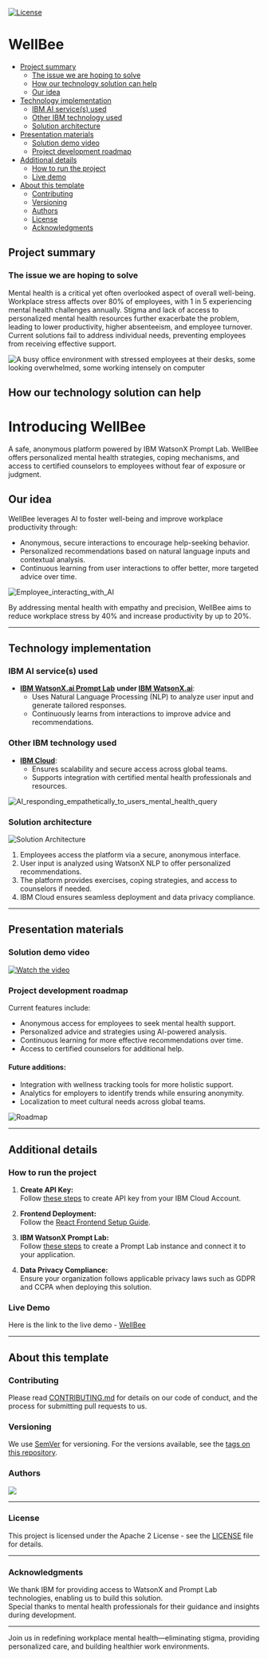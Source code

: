 [![License](https://img.shields.io/badge/License-Apache2-blue.svg)](https://www.apache.org/licenses/LICENSE-2.0)

# WellBee  

- [Project summary](#project-summary)  
  - [The issue we are hoping to solve](#the-issue-we-are-hoping-to-solve)  
  - [How our technology solution can help](#how-our-technology-solution-can-help)  
  - [Our idea](#our-idea)  
- [Technology implementation](#technology-implementation)  
  - [IBM AI service(s) used](#ibm-ai-services-used)  
  - [Other IBM technology used](#other-ibm-technology-used)  
  - [Solution architecture](#solution-architecture)  
- [Presentation materials](#presentation-materials)  
  - [Solution demo video](#solution-demo-video)  
  - [Project development roadmap](#project-development-roadmap)  
- [Additional details](#additional-details)  
  - [How to run the project](#how-to-run-the-project)  
  - [Live demo](#live-demo)  
- [About this template](#about-this-template)  
  - [Contributing](#contributing)  
  - [Versioning](#versioning)  
  - [Authors](#authors)  
  - [License](#license)  
  - [Acknowledgments](#acknowledgments)  

## Project summary  

### The issue we are hoping to solve  

Mental health is a critical yet often overlooked aspect of overall well-being. Workplace stress affects over 80% of employees, with 1 in 5 experiencing mental health challenges annually. Stigma and lack of access to personalized mental health resources further exacerbate the problem, leading to lower productivity, higher absenteeism, and employee turnover. Current solutions fail to address individual needs, preventing employees from receiving effective support. 

![A busy office environment with stressed employees at their desks, some looking overwhelmed, some working intensely on computer](images/stressed_employees.webp)   

## How our technology solution can help  

# Introducing **WellBee**
A safe, anonymous platform powered by IBM WatsonX Prompt Lab. WellBee offers personalized mental health strategies, coping mechanisms, and access to certified counselors to employees without fear of exposure or judgment.  

## Our idea  

WellBee leverages AI to foster well-being and improve workplace productivity through:  
- Anonymous, secure interactions to encourage help-seeking behavior.  
- Personalized recommendations based on natural language inputs and contextual analysis.  
- Continuous learning from user interactions to offer better, more targeted advice over time.

![Employee_interacting_with_AI](images/Employee_interacting_with_AI.webp)  

By addressing mental health with empathy and precision, WellBee aims to reduce workplace stress by 40% and increase productivity by up to 20%.  

---

## Technology implementation  

### IBM AI service(s) used  

- **[IBM WatsonX.ai Prompt Lab](https://www.ibm.com/docs/en/watsonx/saas?topic=solutions-prompt-lab)**  **under [IBM WatsonX.ai](https://www.ibm.com/watsonx)**:  
   - Uses Natural Language Processing (NLP) to analyze user input and generate tailored responses.  
   - Continuously learns from interactions to improve advice and recommendations.  

### Other IBM technology used  

- **[IBM Cloud](https://www.ibm.com/cloud)**:  
  - Ensures scalability and secure access across global teams.  
  - Supports integration with certified mental health professionals and resources.  

![AI_responding_empathetically_to_users_mental_health_query](images/AI_responding_empathetically_to_users_mental_health_query.webp) 

### Solution architecture  

![Solution Architecture](./images/Architecture.png)  

1. Employees access the platform via a secure, anonymous interface.  
2. User input is analyzed using WatsonX NLP to offer personalized recommendations.  
3. The platform provides exercises, coping strategies, and access to counselors if needed.  
4. IBM Cloud ensures seamless deployment and data privacy compliance.  

---

## Presentation materials  

### Solution demo video  
[![Watch the video](images/WellBee_thumbnail.jpeg)](https://youtu.be/eoymSXAhrY4?si=nyq_xh0Xy5REqlQU)

### Project development roadmap  

Current features include:  
- Anonymous access for employees to seek mental health support.  
- Personalized advice and strategies using AI-powered analysis.  
- Continuous learning for more effective recommendations over time.  
- Access to certified counselors for additional help.  

#### Future additions:  
- Integration with wellness tracking tools for more holistic support.  
- Analytics for employers to identify trends while ensuring anonymity.  
- Localization to meet cultural needs across global teams.  

![Roadmap](./images/WellBee-Roadmap.png)  

---

## Additional details  

### How to run the project  

1. **Create API Key:**  
   Follow [these steps](https://cloud.ibm.com/docs/account?topic=account-userapikey&interface=ui#create_user_key) to create API key from your IBM Cloud Account.

2. **Frontend Deployment:**  
   Follow the [React Frontend Setup Guide](Frontend/README.md).  

3. **IBM WatsonX Prompt Lab:**  
   Follow [these steps](https://www.ibm.com/docs/en/watsonx) to create a Prompt Lab instance and connect it to your application.  

4. **Data Privacy Compliance:**  
   Ensure your organization follows applicable privacy laws such as GDPR and CCPA when deploying this solution.  

### Live Demo  

Here is the link to the live demo - [WellBee](https://wellbeeai.netlify.app/)

---
## About this template

### Contributing

Please read [CONTRIBUTING.md](CONTRIBUTING.md) for details on our code of conduct, and the process for submitting pull requests to us.

### Versioning

We use [SemVer](http://semver.org/) for versioning. For the versions available, see the [tags on this repository](https://github.com/your/project/tags).

### Authors  

<a href="https://github.com/WellBee/WellBee/graphs/contributors">
  <img src="https://contributors-img.web.app/image?repo=WellBee/WellBee" />
</a>  

---

### License  

This project is licensed under the Apache 2 License - see the [LICENSE](LICENSE) file for details.  

---

### Acknowledgments  

We thank IBM for providing access to WatsonX and Prompt Lab technologies, enabling us to build this solution.  
Special thanks to mental health professionals for their guidance and insights during development.  

---

Join us in redefining workplace mental health—eliminating stigma, providing personalized care, and building healthier work environments.

